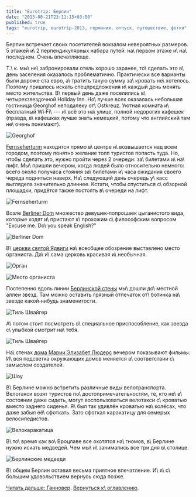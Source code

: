 ```yaml
---
title: "Eurotrip: Берлин"
date: "2013-08-21T23:11:15+03:00"
published: true
tags: "eurotrip, eurotrip-2013, германия, отпуск, путешествие, фотки"
---
```


Берлин встречает своих посетителей вокзалом невероятных размеров. 5 этажей и\ 2 перпендикулярных набора путей:
на\ первом этаже и\ на\ последнем. Очень впечатляюще.

Т.\ к. мы\ не\ забронировали отель хорошо заранее, то\ сделать это в\ день заселения оказалось проблематично.
Практически все варианты были дороже ста евро, а\ тратить такую сумму за\ кровать не\ хотелось. Поэтому пришлось искать
спецпредложения и\ каждый день менять место жительства. В\ первый день даже поселились в\ четырехзвездочной Holiday Inn.
Но\ лучше всех оказалась небольшая гостиница Georghof неподалеку от\ Ostkreuz. Уютная комната и\ бесплатный
Wi&#8209;Fi\ --- и\ всё это на\ улице, полной недорогих кафешек (правда, в\ кафешках лучше знать немецкий, потому что
английский там не\ очень понимают).

![Georghof](/images/travel/2013-08-eurotrip/berlin-georghof.jpg "Georghof")

[Fernseherturm] находится прямо в\ центре и\ возвышается над всем городом, поэтому понятно желание толп туристов попасть
туда. Но, чтобы сделать это, нужно пройти через 2 очереди: за\ билетами и\ на\ лифт. Мы\ пришли вечером, когда людей
было относительно немного: всего около получаса стояния за\ билетами и\ часа ожидания своего череда подняться наверх.
На\ следующий день очередь у\ касс выглядела значительно длиннее. Кстати, чтобы спуститься с\ обзорной площадки,
придётся также постоять в\ очереди на лифт.

![Fernseherturm](/images/travel/2013-08-eurotrip/berlin-fernsehenturm.jpg "Fernseherturm")

Возле [Berliner Dom] множество девушек&#8209;попрошаек цыганистого вида, которые ходят и\ пристают к\ прохожим
с\ философским вопросом "Excuse me. Do\ you speak English?"

![Berliner Dom](/images/travel/2013-08-eurotrip/berlin-berliner-dom.jpg "Berliner Dom")

В\ [церкви святой Ядвиги][hedwigs] на\ всеобщее обозрение выставлено место органиста. Да\ и\ сама церковь красивая
и\ необычная.

![Орган](/images/travel/2013-08-eurotrip/berlin-organ.jpg "Орган")

![Место органиста](/images/travel/2013-08-eurotrip/berlin-organist-place.jpg "Место органиста")

Постепенно вдоль линии [Берлинской стены][wall] мы\ дошли до\ местной аллеи звезд. Там можно оставить грязный отпечаток
от\ ботинка на\ звезде какой&#8209;нибудь знаменитости.

![Тиль Швайгер](/images/travel/2013-08-eurotrip/berlin-til-schweiger-star.jpg "Тиль Швайгер")

А\ потом стоит посмотреть в\ специальное приспособление, как звезда с\ улыбкой смотрит на\ тебя.

![Тиль Швайгер](/images/travel/2013-08-eurotrip/berlin-til-schweiger.jpg "Тиль Швайгер")

На\ стенах [дома Марии Элизабет Людерс][marie] вечером показывают фильмы. И\ вся подсветка окружающих домов меняется
в\ соответствии с\ замыслом создателей.

![Шоу](/images/travel/2013-08-eurotrip/berlin-historical-show.jpg "Шоу")

В\ Берлине можно встретить различные виды велотранспорта. Велотакси возят туристов по\ достопримечательностям, те, кто
не\ в\ состоянии даже сидеть, могут воспользоваться велотакси с\ кроватью вместо заднего сиденья. Я\ был так удивлён
кроватью на\ колёсах, что даже забыл её\ сфоткать. Зато сфоткал каракатицу для семерых велосипедистов.

![Велокаракатица](/images/travel/2013-08-eurotrip/berlin-velooctopus.jpg "Велокаракатица")

В\ то\ время как во\ Вроцлаве все охотятся на\ гномов, в\ Берлине нужно искать медведей. Чем мы\ и\ занимались все три
дня в\ столице.

![Берлинские медведи](/images/travel/2013-08-eurotrip/berlin-bears.jpg "Берлинские медведи")

В\ общем Берлин оставил весьма приятное впечатление. И\ я\ с\ большим удовольствием вернусь сюда позже.

[Читать дальше: Ганновер](/post/eurotrip-hannover/). [Вернуться к\ оглавлению](/post/eurotrip-2013/).

[Berliner Dom]: http://ru.wikipedia.org/wiki/%D0%91%D0%B5%D1%80%D0%BB%D0%B8%D0%BD%D1%81%D0%BA%D0%B8%D0%B9_%D0%BA%D0%B0%D1%84%D0%B5%D0%B4%D1%80%D0%B0%D0%BB%D1%8C%D0%BD%D1%8B%D0%B9_%D1%81%D0%BE%D0%B1%D0%BE%D1%80
[Fernseherturm]: http://ru.wikipedia.org/wiki/%D0%91%D0%B5%D1%80%D0%BB%D0%B8%D0%BD%D1%81%D0%BA%D0%B0%D1%8F_%D1%82%D0%B5%D0%BB%D0%B5%D0%B1%D0%B0%D1%88%D0%BD%D1%8F
[marie]: http://ru.wikipedia.org/wiki/%D0%94%D0%BE%D0%BC_%D0%9C%D0%B0%D1%80%D0%B8%D0%B8_%D0%AD%D0%BB%D0%B8%D0%B7%D0%B0%D0%B1%D0%B5%D1%82_%D0%9B%D1%8E%D0%B4%D0%B5%D1%80%D1%81
[hedwigs]: http://ru.wikipedia.org/wiki/%D0%A1%D0%BE%D0%B1%D0%BE%D1%80_%D0%A1%D0%B2%D1%8F%D1%82%D0%BE%D0%B9_%D0%AF%D0%B4%D0%B2%D0%B8%D0%B3%D0%B8
[wall]: http://ru.wikipedia.org/wiki/%D0%91%D0%B5%D1%80%D0%BB%D0%B8%D0%BD%D1%81%D0%BA%D0%B0%D1%8F_%D1%81%D1%82%D0%B5%D0%BD%D0%B0

